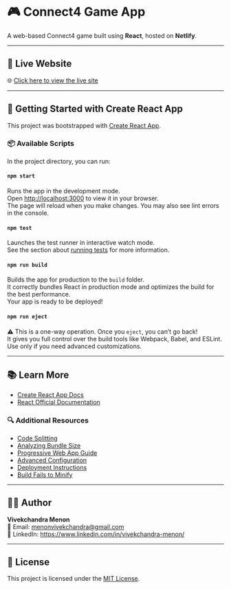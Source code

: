 # 🎮 Connect4 Game App

A web-based Connect4 game built using **React**, hosted on **Netlify**.

---

## 🔗 Live Website

🌐 [Click here to view the live site](https://connect4game-app.netlify.app/)

---

## 🚀 Getting Started with Create React App

This project was bootstrapped with [Create React App](https://github.com/facebook/create-react-app).

### 📦 Available Scripts

In the project directory, you can run:

#### `npm start`
Runs the app in the development mode.  
Open [http://localhost:3000](http://localhost:3000) to view it in your browser.  
The page will reload when you make changes. You may also see lint errors in the console.

#### `npm test`
Launches the test runner in interactive watch mode.  
See the section about [running tests](https://facebook.github.io/create-react-app/docs/running-tests) for more information.

#### `npm run build`
Builds the app for production to the `build` folder.  
It correctly bundles React in production mode and optimizes the build for the best performance.  
Your app is ready to be deployed!

#### `npm run eject`
⚠️ This is a one-way operation. Once you `eject`, you can’t go back!  
It gives you full control over the build tools like Webpack, Babel, and ESLint.  
Use only if you need advanced customizations.

---

## 📚 Learn More

- [Create React App Docs](https://facebook.github.io/create-react-app/docs/getting-started)
- [React Official Documentation](https://reactjs.org/)

### 🔍 Additional Resources

- [Code Splitting](https://facebook.github.io/create-react-app/docs/code-splitting)
- [Analyzing Bundle Size](https://facebook.github.io/create-react-app/docs/analyzing-the-bundle-size)
- [Progressive Web App Guide](https://facebook.github.io/create-react-app/docs/making-a-progressive-web-app)
- [Advanced Configuration](https://facebook.github.io/create-react-app/docs/advanced-configuration)
- [Deployment Instructions](https://facebook.github.io/create-react-app/docs/deployment)
- [Build Fails to Minify](https://facebook.github.io/create-react-app/docs/troubleshooting#npm-run-build-fails-to-minify)

---

## 👨‍💻 Author

**Vivekchandra Menon**  
📧 Email: [menonvivekchandra@gmail.com](mailto:menonvivekchandra@gmail.com)  
🔗 LinkedIn: https://www.linkedin.com/in/vivekchandra-menon/

---

## 📄 License

This project is licensed under the [MIT License](LICENSE).

